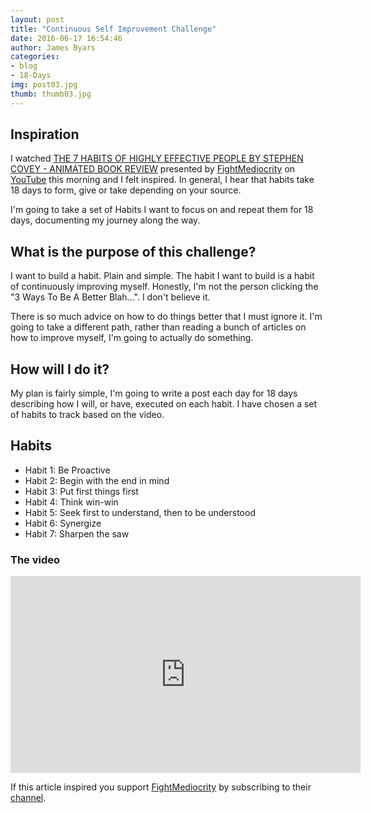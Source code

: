 ```yaml
---
layout: post
title: "Continuous Self Improvement Challenge"
date: 2016-06-17 16:54:46
author: James Byars
categories:
- blog
- 18-Days
img: post03.jpg
thumb: thumb03.jpg
---
```


## Inspiration

I watched [THE 7 HABITS OF HIGHLY EFFECTIVE PEOPLE BY STEPHEN COVEY - ANIMATED BOOK REVIEW][youtube_video] presented by [FightMediocrity][author_page] on [YouTube][youtube_url] this morning and I felt inspired.  In general, I hear that habits take 18 days to form, give or take depending on your source.

I'm going to take a set of Habits I want to focus on and repeat them for 18 days, documenting <!--more--> my journey along the way.

## What is the purpose of this challenge?

I want to build a habit.  Plain and simple.  The habit I want to build is a habit of continuously improving myself.  Honestly, I'm not the person clicking the "3 Ways To Be A Better Blah...".  I don't believe it.  

There is so much advice on how to do things better that I must ignore it.  I'm going to take a different path, rather than reading a bunch of articles on how to improve myself, I'm going to actually do something.

## How will I do it?

My plan is fairly simple, I'm going to write a post each day for 18 days describing how I will, or have, executed on each habit.  I have chosen a set of habits to track based on the video.

## Habits

* Habit 1: Be Proactive
* Habit 2: Begin with the end in mind
* Habit 3: Put first things first
* Habit 4: Think win-win
* Habit 5: Seek first to understand, then to be understood
* Habit 6: Synergize
* Habit 7: Sharpen the saw

### The video

<iframe width="560" height="315" src="https://www.youtube.com/embed/ktlTxC4QG8g" frameborder="0" allowfullscreen></iframe>

If this article inspired you support [FightMediocrity][author_page] by subscribing to their [channel][author_page].


[youtube_video]: https://goo.gl/ARHXRc
[author_page]: https://goo.gl/ZRAjft
[youtube_url]: https://www.youtube.com/
